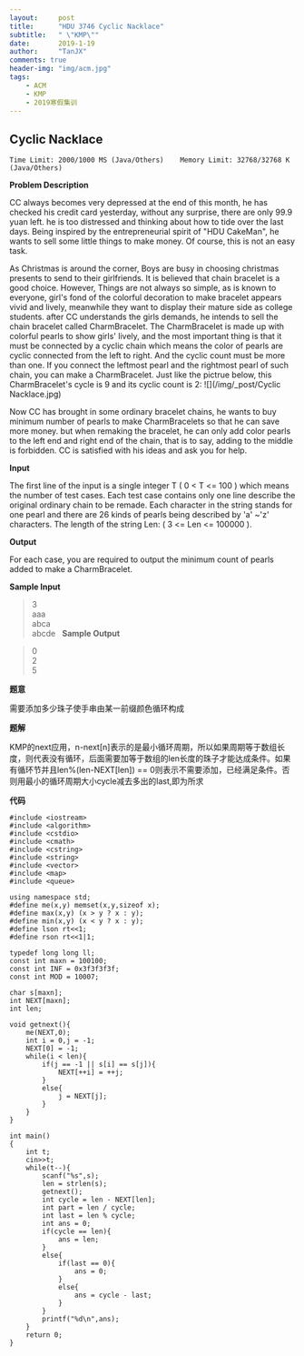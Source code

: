 ```yaml
---
layout:     post
title:      "HDU 3746 Cyclic Nacklace"
subtitle:   " \"KMP\""
date:       2019-1-19
author:     "TanJX"
comments: true
header-img: "img/acm.jpg"
tags:
    - ACM
    - KMP
    - 2019寒假集训
---
```


## Cyclic Nacklace

```Time Limit: 2000/1000 MS (Java/Others)    Memory Limit: 32768/32768 K (Java/Others)```

**Problem Description**

CC always becomes very depressed at the end of this month, he has checked his credit card yesterday, without any surprise, there are only 99.9 yuan left. he is too distressed and thinking about how to tide over the last days. Being inspired by the entrepreneurial spirit of "HDU CakeMan", he wants to sell some little things to make money. Of course, this is not an easy task.

As Christmas is around the corner, Boys are busy in choosing christmas presents to send to their girlfriends. It is believed that chain bracelet is a good choice. However, Things are not always so simple, as is known to everyone, girl's fond of the colorful decoration to make bracelet appears vivid and lively, meanwhile they want to display their mature side as college students. after CC understands the girls demands, he intends to sell the chain bracelet called CharmBracelet. The CharmBracelet is made up with colorful pearls to show girls' lively, and the most important thing is that it must be connected by a cyclic chain which means the color of pearls are cyclic connected from the left to right. And the cyclic count must be more than one. If you connect the leftmost pearl and the rightmost pearl of such chain, you can make a CharmBracelet. Just like the pictrue below, this CharmBracelet's cycle is 9 and its cyclic count is 2:
![](/img/_post/Cyclic Nacklace.jpg)

Now CC has brought in some ordinary bracelet chains, he wants to buy minimum number of pearls to make CharmBracelets so that he can save more money. but when remaking the bracelet, he can only add color pearls to the left end and right end of the chain, that is to say, adding to the middle is forbidden.
CC is satisfied with his ideas and ask you for help.
 

**Input**

The first line of the input is a single integer T ( 0 < T <= 100 ) which means the number of test cases.
Each test case contains only one line describe the original ordinary chain to be remade. Each character in the string stands for one pearl and there are 26 kinds of pearls being described by 'a' ~'z' characters. The length of the string Len: ( 3 <= Len <= 100000 ).
 

**Output**

For each case, you are required to output the minimum count of pearls added to make a CharmBracelet.
 

**Sample Input**

>3<br>
aaa<br>
abca<br>
abcde
 
**Sample Output**

>0<br>
2<br>
5<br>

**题意**

需要添加多少珠子使手串由某一前缀颜色循环构成

**题解**

KMP的next应用，n-next[n]表示的是最小循环周期，所以如果周期等于数组长度，则代表没有循环，后面需要加等于数组的len长度的珠子才能达成条件。如果有循环节并且len%(len-NEXT[len]) == 0则表示不需要添加，已经满足条件。否则用最小的循环周期大小cycle减去多出的last,即为所求

**代码**

```
#include <iostream>
#include <algorithm>
#include <cstdio>
#include <cmath>
#include <cstring>
#include <string>
#include <vector>
#include <map>
#include <queue>

using namespace std;
#define me(x,y) memset(x,y,sizeof x);
#define max(x,y) (x > y ? x : y);
#define min(x,y) (x < y ? x : y);
#define lson rt<<1;
#define rson rt<<1|1;

typedef long long ll;
const int maxn = 100100;
const int INF = 0x3f3f3f3f;
const int MOD = 10007;

char s[maxn];
int NEXT[maxn];
int len;

void getnext(){
    me(NEXT,0);
    int i = 0,j = -1;
    NEXT[0] = -1;
    while(i < len){
        if(j == -1 || s[i] == s[j]){
            NEXT[++i] = ++j;
        }
        else{
            j = NEXT[j];
        }
    }
}

int main()
{
    int t;
    cin>>t;
    while(t--){
        scanf("%s",s);
        len = strlen(s);
        getnext();
        int cycle = len - NEXT[len];
        int part = len / cycle;
        int last = len % cycle;
        int ans = 0;
        if(cycle == len){
            ans = len;
        }
        else{
            if(last == 0){
                ans = 0;
            }
            else{
                ans = cycle - last;
            }
        }
        printf("%d\n",ans);
    }
    return 0;
}

```